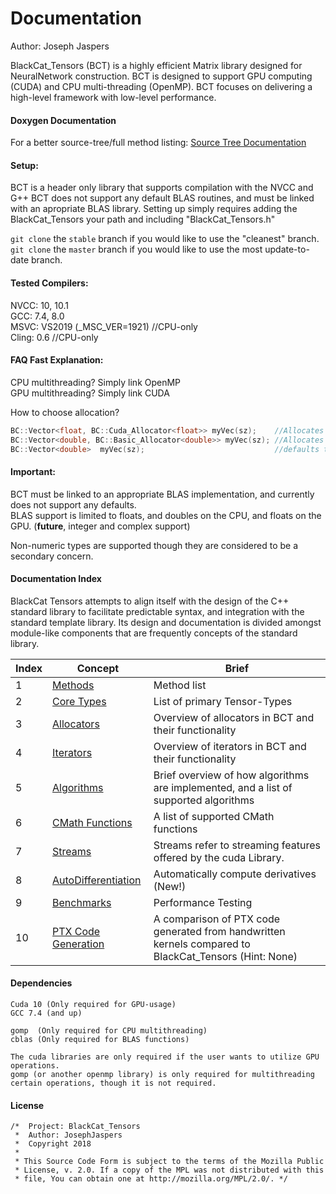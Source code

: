 # Documentation 
Author: Joseph Jaspers

BlackCat_Tensors (BCT) is a highly efficient Matrix library designed for NeuralNetwork construction. BCT is designed to support GPU computing (CUDA) and CPU multi-threading (OpenMP). BCT focuses on delivering a high-level framework with low-level performance.

#### Doxygen Documentation 
For a better source-tree/full method listing:
	[Source Tree Documentation](https://josephjaspers.github.io/BlackCat_Tensors_Doxygen/html/annotated.html)

#### Setup:
BCT is a header only library that supports compilation with the NVCC and G++ BCT does not support any default BLAS routines, and must be linked with an apropriate BLAS library. Setting up simply requires adding the BlackCat_Tensors your path and including "BlackCat_Tensors.h"

`git clone` the `stable` branch if you would like to use the "cleanest" branch.  
`git clone` the `master` branch if you would like to use the most update-to-date branch.

#### Tested Compilers:  
NVCC: 10, 10.1  
GCC: 7.4, 8.0   
MSVC: VS2019 (_MSC_VER=1921) //CPU-only  
Cling: 0.6 //CPU-only

#### FAQ Fast Explanation:

CPU multithreading? Simply link OpenMP  
GPU multithreading? Simply link CUDA

How to choose allocation?

```cpp
BC::Vector<float, BC::Cuda_Allocator<float>> myVec(sz);    //Allocates data on the gpu
BC::Vector<double, BC::Basic_Allocator<double>> myVec(sz); //Allocates data on the cpu
BC::Vector<double>  myVec(sz);                             //defaults to BC::Basic_Allocator
```

#### Important: 
BCT must be linked to an appropriate BLAS implementation, and currently does not support any defaults.  
BLAS support is limited to floats, and doubles on the CPU, and floats on the GPU. (__future__, integer and complex support)

Non-numeric types are supported though they are considered to be a secondary concern. 

#### Documentation Index  

BlackCat Tensors attempts to align itself with the design of the C++ standard library to facilitate predictable syntax, and integration with the standard template library. Its design and documentation is divided amongst module-like components that are frequently concepts of the standard library. 

|Index| Concept | Brief |
| --- | --- | --- 
| 1 | [Methods](https://github.com/josephjaspers/BlackCat_Tensors/blob/master/docs/methods.md)| Method list | 
| 2 | [Core Types](https://github.com/josephjaspers/BlackCat_Tensors/blob/master/docs/aliases.md) | List of primary Tensor-Types |
| 3 | [Allocators](https://github.com/josephjaspers/BlackCat_Tensors/blob/master/docs/allocators.md) | Overview of allocators in BCT and their functionality |
| 4 | [Iterators](https://github.com/josephjaspers/BlackCat_Tensors/blob/master/docs/iterators.md) | Overview of iterators in BCT and their functionality |
| 5 | [Algorithms](https://github.com/josephjaspers/BlackCat_Tensors/blob/master/docs/algorithms.md) | Brief overview of how algorithms are implemented, and a list of supported algorithms |
| 6 | [CMath Functions](https://github.com/josephjaspers/BlackCat_Tensors/blob/master/docs/cmath_functions.md) | A list of supported CMath functions |
| 7 | [Streams](https://github.com/josephjaspers/BlackCat_Tensors/blob/master/docs/streams.md) | Streams refer to streaming features offered by the cuda Library. |
| 8 | [AutoDifferentiation](https://github.com/josephjaspers/BlackCat_Tensors/blob/master/docs/autodiff.md) | Automatically compute derivatives (New!) |
| 9 | [Benchmarks](https://github.com/josephjaspers/BlackCat_Tensors/blob/master/docs/benchmarks.md) | Performance Testing |
| 10 | [PTX Code Generation](https://github.com/josephjaspers/BlackCat_Tensors/blob/master/docs/PTX_Generation.md) | A comparison of PTX code generated from handwritten kernels compared to BlackCat_Tensors (Hint: None) |


#### Dependencies 
	Cuda 10 (Only required for GPU-usage)
	GCC 7.4 (and up)

	gomp  (Only required for CPU multithreading)
	cblas (Only required for BLAS functions)

	The cuda libraries are only required if the user wants to utilize GPU operations.
	gomp (or another openmp library) is only required for multithreading certain operations, though it is not required. 

#### License
```
/*  Project: BlackCat_Tensors
 *  Author: JosephJaspers
 *  Copyright 2018
 *
 * This Source Code Form is subject to the terms of the Mozilla Public
 * License, v. 2.0. If a copy of the MPL was not distributed with this
 * file, You can obtain one at http://mozilla.org/MPL/2.0/. */
 ```
